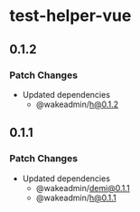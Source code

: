# test-helper-vue

## 0.1.2

### Patch Changes

- Updated dependencies
  - @wakeadmin/h@0.1.2

## 0.1.1

### Patch Changes

- Updated dependencies
  - @wakeadmin/demi@0.1.1
  - @wakeadmin/h@0.1.1

